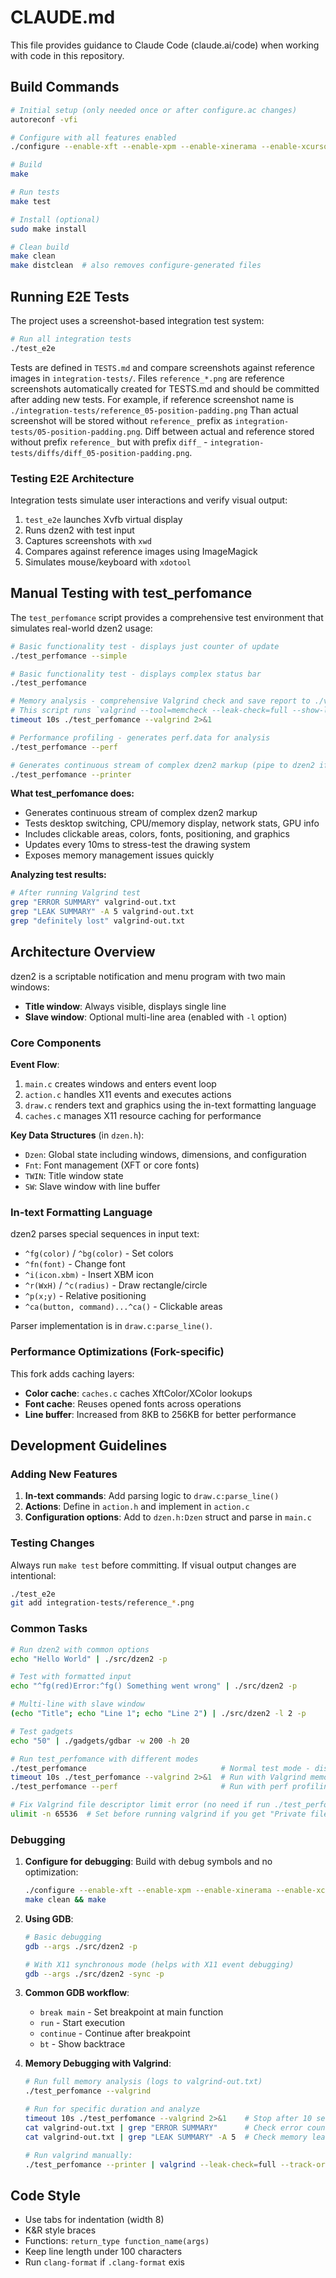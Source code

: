# CLAUDE.md

This file provides guidance to Claude Code (claude.ai/code) when working with code in this repository.

## Build Commands

```bash
# Initial setup (only needed once or after configure.ac changes)
autoreconf -vfi

# Configure with all features enabled
./configure --enable-xft --enable-xpm --enable-xinerama --enable-xcursor

# Build
make

# Run tests
make test

# Install (optional)
sudo make install

# Clean build
make clean
make distclean  # also removes configure-generated files
```

## Running E2E Tests

The project uses a screenshot-based integration test system:

```bash
# Run all integration tests
./test_e2e
```

Tests are defined in `TESTS.md` and compare screenshots against reference images in `integration-tests/`.
Files `reference_*.png` are reference screenshots automatically created for TESTS.md and should be committed after adding new tests.
For example, if reference screenshot name is `./integration-tests/reference_05-position-padding.png`
Than actual screenshot will be stored without `reference_` prefix as `integration-tests/05-position-padding.png`.
Diff between actual and reference stored without prefix `reference_` but with prefix `diff_` - `integration-tests/diffs/diff_05-position-padding.png`.

### Testing E2E Architecture

Integration tests simulate user interactions and verify visual output:
1. `test_e2e` launches Xvfb virtual display
2. Runs dzen2 with test input
3. Captures screenshots with `xwd`
4. Compares against reference images using ImageMagick
5. Simulates mouse/keyboard with `xdotool`

## Manual Testing with test_perfomance

The `test_perfomance` script provides a comprehensive test environment that simulates real-world dzen2 usage:

```bash
# Basic functionality test - displays just counter of update
./test_perfomance --simple

# Basic functionality test - displays complex status bar
./test_perfomance

# Memory analysis - comprehensive Valgrind check and save report to ./valgrind-out.txt
# This script runs `valgrind --tool=memcheck --leak-check=full --show-leak-kinds=all --track-origins=yes --verbose --log-file=valgrind-out.txt`
timeout 10s ./test_perfomance --valgrind 2>&1

# Performance profiling - generates perf.data for analysis
./test_perfomance --perf

# Generates continuous stream of complex dzen2 markup (pipe to dzen2 if you need to run it manually)
./test_perfomance --printer
```

**What test_perfomance does:**
- Generates continuous stream of complex dzen2 markup
- Tests desktop switching, CPU/memory display, network stats, GPU info
- Includes clickable areas, colors, fonts, positioning, and graphics
- Updates every 10ms to stress-test the drawing system
- Exposes memory management issues quickly

**Analyzing test results:**
```bash
# After running Valgrind test
grep "ERROR SUMMARY" valgrind-out.txt
grep "LEAK SUMMARY" -A 5 valgrind-out.txt
grep "definitely lost" valgrind-out.txt
```

## Architecture Overview

dzen2 is a scriptable notification and menu program with two main windows:
- **Title window**: Always visible, displays single line
- **Slave window**: Optional multi-line area (enabled with `-l` option)

### Core Components

**Event Flow**: 
1. `main.c` creates windows and enters event loop
2. `action.c` handles X11 events and executes actions
3. `draw.c` renders text and graphics using the in-text formatting language
4. `caches.c` manages X11 resource caching for performance

**Key Data Structures** (in `dzen.h`):
- `Dzen`: Global state including windows, dimensions, and configuration
- `Fnt`: Font management (XFT or core fonts)
- `TWIN`: Title window state
- `SW`: Slave window with line buffer

### In-text Formatting Language

dzen2 parses special sequences in input text:
- `^fg(color)` / `^bg(color)` - Set colors
- `^fn(font)` - Change font
- `^i(icon.xbm)` - Insert XBM icon
- `^r(WxH)` / `^c(radius)` - Draw rectangle/circle
- `^p(x;y)` - Relative positioning
- `^ca(button, command)...^ca()` - Clickable areas

Parser implementation is in `draw.c:parse_line()`.

### Performance Optimizations (Fork-specific)

This fork adds caching layers:
- **Color cache**: `caches.c` caches XftColor/XColor lookups
- **Font cache**: Reuses opened fonts across operations
- **Line buffer**: Increased from 8KB to 256KB for better performance

## Development Guidelines

### Adding New Features

1. **In-text commands**: Add parsing logic to `draw.c:parse_line()`
2. **Actions**: Define in `action.h` and implement in `action.c`
3. **Configuration options**: Add to `dzen.h:Dzen` struct and parse in `main.c`

### Testing Changes

Always run `make test` before committing. If visual output changes are intentional:
```bash
./test_e2e
git add integration-tests/reference_*.png
```

### Common Tasks

```bash
# Run dzen2 with common options
echo "Hello World" | ./src/dzen2 -p

# Test with formatted input
echo "^fg(red)Error:^fg() Something went wrong" | ./src/dzen2 -p

# Multi-line with slave window
(echo "Title"; echo "Line 1"; echo "Line 2") | ./src/dzen2 -l 2 -p

# Test gadgets
echo "50" | ./gadgets/gdbar -w 200 -h 20

# Run test_perfomance with different modes
./test_perfomance                              # Normal test mode - displays complex dzen2 bar with live updates
timeout 10s ./test_perfomance --valgrind 2>&1  # Run with Valgrind memory checking - logs to valgrind-out.txt
./test_perfomance --perf                       # Run with perf profiling - creates perf.data for analysis

# Fix Valgrind file descriptor limit error (no need if run ./test_perfomance)
ulimit -n 65536  # Set before running valgrind if you get "Private file creation failed" error
```

### Debugging

1. **Configure for debugging**: Build with debug symbols and no optimization:
   ```bash
   ./configure --enable-xft --enable-xpm --enable-xinerama --enable-xcursor CFLAGS="-g -O0"
   make clean && make
   ```

2. **Using GDB**:
   ```bash
   # Basic debugging
   gdb --args ./src/dzen2 -p
   
   # With X11 synchronous mode (helps with X11 event debugging)
   gdb --args ./src/dzen2 -sync -p
   ```

3. **Common GDB workflow**:
   - `break main` - Set breakpoint at main function
   - `run` - Start execution
   - `continue` - Continue after breakpoint
   - `bt` - Show backtrace

4. **Memory Debugging with Valgrind**:
   ```bash
   # Run full memory analysis (logs to valgrind-out.txt)
   ./test_perfomance --valgrind
   
   # Run for specific duration and analyze
   timeout 10s ./test_perfomance --valgrind 2>&1    # Stop after 10 seconds
   cat valgrind-out.txt | grep "ERROR SUMMARY"      # Check error count
   cat valgrind-out.txt | grep "LEAK SUMMARY" -A 5  # Check memory leaks
   
   # Run valgrind manually:
   ./test_perfomance --printer | valgrind --leak-check=full --track-origins=yes ./src/dzen2 -p
   ```

## Code Style

- Use tabs for indentation (width 8)
- K&R style braces
- Functions: `return_type function_name(args)`
- Keep line length under 100 characters
- Run `clang-format` if `.clang-format` exis
